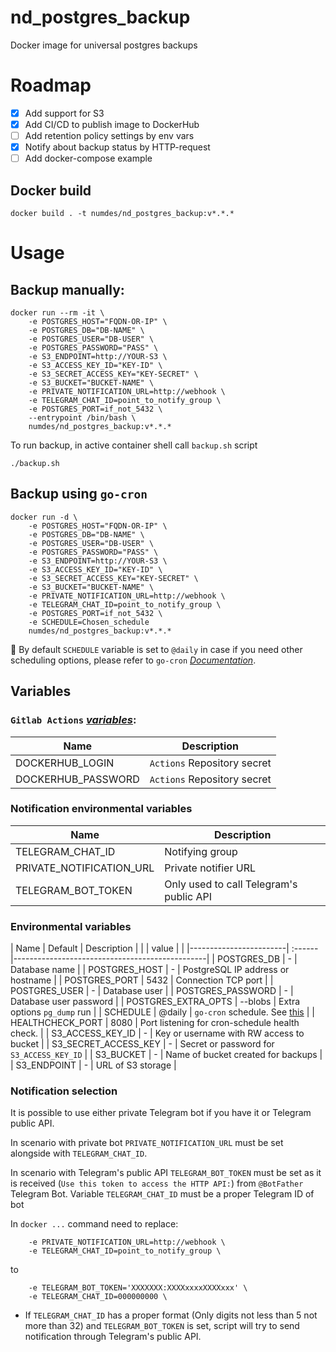 # nd_postgres_backup
Docker image for universal postgres backups

# Roadmap
- [X] Add support for S3
- [X] Add CI/CD to publish image to DockerHub
- [ ] Add retention policy settings by env vars
- [X] Notify about backup status by HTTP-request
- [ ] Add docker-compose example

## Docker build
```shell
docker build . -t numdes/nd_postgres_backup:v*.*.*
```

# Usage
## Backup manually:
```shell
docker run --rm -it \
    -e POSTGRES_HOST="FQDN-OR-IP" \
    -e POSTGRES_DB="DB-NAME" \
    -e POSTGRES_USER="DB-USER" \
    -e POSTGRES_PASSWORD="PASS" \
    -e S3_ENDPOINT=http://YOUR-S3 \
    -e S3_ACCESS_KEY_ID="KEY-ID" \
    -e S3_SECRET_ACCESS_KEY="KEY-SECRET" \
    -e S3_BUCKET="BUCKET-NAME" \
    -e PRIVATE_NOTIFICATION_URL=http://webhook \
    -e TELEGRAM_CHAT_ID=point_to_notify_group \
    -e POSTGRES_PORT=if_not_5432 \
    --entrypoint /bin/bash \
    numdes/nd_postgres_backup:v*.*.*
```
To run backup, in active container shell call `backup.sh` script
```shell
./backup.sh
```

## Backup using `go-cron`
```shell
docker run -d \
    -e POSTGRES_HOST="FQDN-OR-IP" \
    -e POSTGRES_DB="DB-NAME" \
    -e POSTGRES_USER="DB-USER" \
    -e POSTGRES_PASSWORD="PASS" \
    -e S3_ENDPOINT=http://YOUR-S3 \
    -e S3_ACCESS_KEY_ID="KEY-ID" \
    -e S3_SECRET_ACCESS_KEY="KEY-SECRET" \
    -e S3_BUCKET="BUCKET-NAME" \
    -e PRIVATE_NOTIFICATION_URL=http://webhook \
    -e TELEGRAM_CHAT_ID=point_to_notify_group \
    -e POSTGRES_PORT=if_not_5432 \
    -e SCHEDULE=Chosen_schedule
    numdes/nd_postgres_backup:v*.*.*
```
:wave: By default `SCHEDULE` variable is set to `@daily` in case if you need other scheduling options, please refer to `go-cron` *[Documentation](https://pkg.go.dev/github.com/robfig/cron?utm_source=godoc#hdr-Predefined_schedules)*.

## Variables
### `Gitlab Actions` *[variables](https://docs.github.com/en/actions/security-guides/encrypted-secrets#creating-encrypted-secrets-for-a-repository)*:
| Name              |  Description                                        |
|-------------------|-----------------------------------------------------|
|DOCKERHUB_LOGIN    | `Actions` Repository secret                         |
|DOCKERHUB_PASSWORD | `Actions` Repository secret                         |

### Notification environmental variables
| Name                      |  Description                                        |
|---------------------------|-----------------------------------------------------|
|TELEGRAM_CHAT_ID           | Notifying group                                     |
|PRIVATE_NOTIFICATION_URL   | Private notifier URL                                |
|TELEGRAM_BOT_TOKEN         | Only used to call Telegram's public API             |

### Environmental variables
| Name                   | Default    | Description                                    |
|                        | value      |                                                |
|------------------------|  :------   |------------------------------------------------|
| POSTGRES_DB            |  -         | Database name                                  |
| POSTGRES_HOST          |  -         | PostgreSQL IP address or hostname              |
| POSTGRES_PORT          | 5432       | Connection TCP port                            |
| POSTGRES_USER          |  -         | Database user                                  |
| POSTGRES_PASSWORD      |  -         | Database user password                         |
| POSTGRES_EXTRA_OPTS    | --blobs    | Extra options `pg_dump` run                    |
| SCHEDULE               | @daily     | `go-cron` schedule. See [this](#backup-using-go-cron) |
| HEALTHCHECK_PORT       | 8080       | Port listening for cron-schedule health check. |
| S3_ACCESS_KEY_ID       |  -         | Key or username with RW access to bucket       |
| S3_SECRET_ACCESS_KEY   |  -         | Secret or password for `S3_ACCESS_KEY_ID`      |
| S3_BUCKET              |  -         | Name of bucket created for backups             |
| S3_ENDPOINT            |  -         | URL of S3 storage                              |

### Notification selection

It is possible to use either private Telegram bot if you have it or Telegram public API.

In scenario with private bot `PRIVATE_NOTIFICATION_URL` must be set alongside with `TELEGRAM_CHAT_ID`.

In scenario with Telegram's public API `TELEGRAM_BOT_TOKEN` must be set as it is received (`Use this token to access the HTTP API:`) from `@BotFather` Telegram Bot. Variable `TELEGRAM_CHAT_ID` must be a proper Telegram ID of bot

In `docker ...` command need to replace:
```
    -e PRIVATE_NOTIFICATION_URL=http://webhook \
    -e TELEGRAM_CHAT_ID=point_to_notify_group \
```
to
```
    -e TELEGRAM_BOT_TOKEN='XXXXXXX:XXXXxxxxXXXXxxx' \
    -e TELEGRAM_CHAT_ID=000000000 \
```
- If `TELEGRAM_CHAT_ID` has a proper format (Only digits not less than 5 not more than 32) and `TELEGRAM_BOT_TOKEN` is set, script will try to send notification through Telegram's public API.
